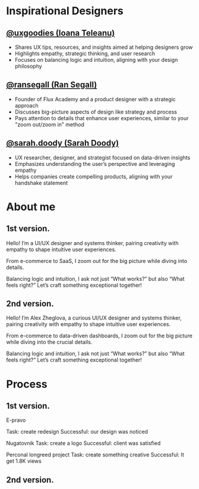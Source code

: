 # Inspirational Designers 

## **[@uxgoodies (Ioana Teleanu)](https://www.instagram.com/uxgoodies/)**  
- Shares UX tips, resources, and insights aimed at helping designers grow  
- Highlights empathy, strategic thinking, and user research  
- Focuses on balancing logic and intuition, aligning with your design philosophy  

## **[@ransegall (Ran Segall)](https://www.instagram.com/ransegall/)**  
- Founder of Flux Academy and a product designer with a strategic approach  
- Discusses big-picture aspects of design like strategy and process  
- Pays attention to details that enhance user experiences, similar to your "zoom out/zoom in" method  

## **[@sarah.doody (Sarah Doody)](https://www.instagram.com/sarahdoody/)**  
- UX researcher, designer, and strategist focused on data-driven insights  
- Emphasizes understanding the user’s perspective and leveraging empathy  
- Helps companies create compelling products, aligning with your handshake statement  

# About me 

## 1st version.

Hello! I’m a UI/UX designer and systems thinker, pairing creativity with empathy to shape intuitive user experiences. 

From e-commerce to SaaS, I zoom out for the big picture while diving into details. 

Balancing logic and intuition, I ask not just “What works?” but also “What feels right?” Let’s craft something exceptional together!

## 2nd version.

Hello! I’m Alex Zheglova, a curious UI/UX designer and systems thinker, pairing creativity with empathy to shape intuitive user experiences. 

From e-commerce to data-driven dashboards, I zoom out for the big picture while diving into the crucial details. 

Balancing logic and intuition, I ask not just “What works?” but also “What feels right?” Let’s craft something exceptional together!

# Process

## 1st version.

E-pravo

Task: create redesign
Successful: our design was noticed

Nugatovnik
Task: create a logo
Successful: client was satisfied

Perconal longreed project 
Task: create something creative 
Successful: It get 1.8K views 

## 2nd version.

